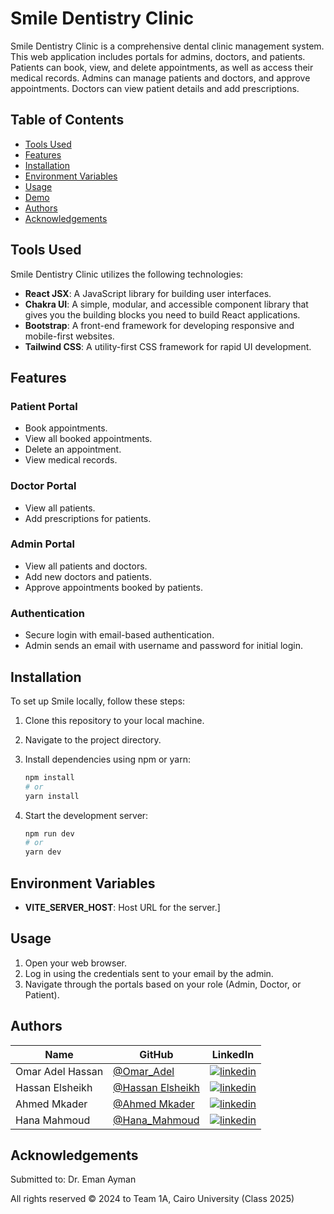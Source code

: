 # Smile Dentistry Clinic

Smile Dentistry Clinic is a comprehensive dental clinic management system. This web application includes portals for admins, doctors, and patients. Patients can book, view, and delete appointments, as well as access their medical records. Admins can manage patients and doctors, and approve appointments. Doctors can view patient details and add prescriptions.

## Table of Contents

- [Tools Used](#tools-used)
- [Features](#features)
- [Installation](#installation)
- [Environment Variables](#environment-variables)
- [Usage](#usage)
- [Demo](#demo)
- [Authors](#authors)
- [Acknowledgements](#acknowledgements)


## Tools Used

Smile Dentistry Clinic utilizes the following technologies:

- **React JSX**: A JavaScript library for building user interfaces.
- **Chakra UI**: A simple, modular, and accessible component library that gives you the building blocks you need to build React applications.
- **Bootstrap**: A front-end framework for developing responsive and mobile-first websites.
- **Tailwind CSS**: A utility-first CSS framework for rapid UI development.



## Features

### Patient Portal
- Book appointments.
- View all booked appointments.
- Delete an appointment.
- View medical records.

### Doctor Portal
- View all patients.
- Add prescriptions for patients.

### Admin Portal
- View all patients and doctors.
- Add new doctors and patients.
- Approve appointments booked by patients.

### Authentication
- Secure login with email-based authentication.
- Admin sends an email with username and password for initial login.


## Installation

To set up Smile locally, follow these steps:

1. Clone this repository to your local machine.
2. Navigate to the project directory.
3. Install dependencies using npm or yarn:

   ```bash
   npm install
   # or
   yarn install
4. Start the development server:

   ```bash
   npm run dev
   # or
   yarn dev

## Environment Variables
- **VITE_SERVER_HOST**: Host URL for the server.]

## Usage

1. Open your web browser.
2. Log in using the credentials sent to your email by the admin.
3. Navigate through the portals based on your role (Admin, Doctor, or Patient).

## Authors

| Name | GitHub | LinkedIn |
| ---- | ------ | -------- |
| Omar Adel Hassan | [@Omar_Adel](https://github.com/omar-adel1) | [![linkedin](https://img.shields.io/badge/linkedin-0A66C2?style=for-the-badge&logo=linkedin&logoColor=white)](https://www.linkedin.com/in/omar-adel-59b707231/) |
| Hassan Elsheikh | [@Hassan Elsheikh](https://github.com/hassanelsheikh) | [![linkedin](https://img.shields.io/badge/linkedin-0A66C2?style=for-the-badge&logo=linkedin&logoColor=white)](https://www.linkedin.com/in/hassan-elsheikh-b90aa1225/) |
| Ahmed Mkader | [@Ahmed Mkader](https://github.com/ahmedelmasry2002) | [![linkedin](https://img.shields.io/badge/linkedin-0A66C2?style=for-the-badge&logo=linkedin&logoColor=white)](https://www.linkedin.com/in/ahmed-mkader-b81589212/) |
| Hana Mahmoud | [@Hana_Mahmoud](https://github.com/hanafares25) | [![linkedin](https://img.shields.io/badge/linkedin-0A66C2?style=for-the-badge&logo=linkedin&logoColor=white)](https://www.linkedin.com/in/hana-mahmoud-fares/) |

## Acknowledgements

Submitted to: Dr. Eman Ayman

All rights reserved © 2024 to Team 1A, Cairo University (Class 2025)
